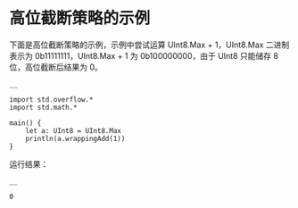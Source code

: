 
# 高位截断策略的示例

下面是高位截断策略的示例，示例中尝试运算 UInt8.Max + 1，UInt8.Max 二进制表示为 0b11111111，UInt8.Max + 1 为 0b100000000，由于 UInt8 只能储存 8 位，高位截断后结果为 0。
    
    __
    
    import std.overflow.*
    import std.math.*
    
    main() {
        let a: UInt8 = UInt8.Max
        println(a.wrappingAdd(1))
    }
    
运行结果：
    
    __
    
    0